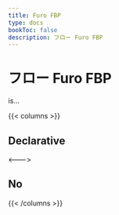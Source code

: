 ```yaml
---
title: Furo FBP
type: docs
bookToc: false
description: フロー Furo FBP
---
```


# フロー Furo FBP
is...

{{< columns >}}
## Declarative

<--->
## No

{{< /columns >}}

